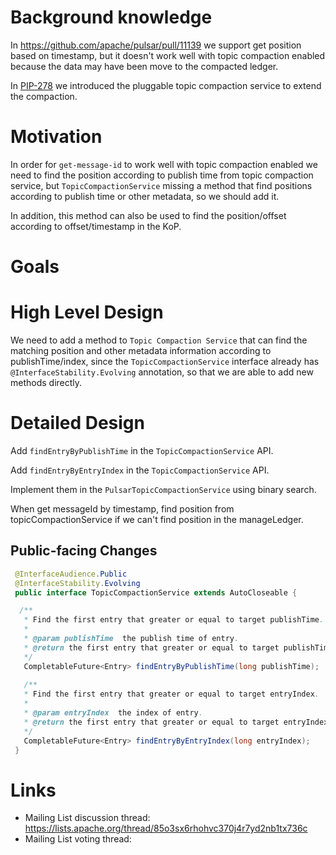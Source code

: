 # Background knowledge

In https://github.com/apache/pulsar/pull/11139 we support get position based on timestamp, but it doesn't work well with topic compaction enabled because the data may have been move to the compacted ledger.

In [PIP-278](https://github.com/apache/pulsar/pull/20624) we introduced the pluggable topic compaction service to extend the compaction.

# Motivation

In order for `get-message-id` to work well with topic compaction enabled we need to find the position according to publish time from topic compaction service,
but `TopicCompactionService` missing a method that find positions according to publish time or other metadata, so we should add it.

In addition, this method can also be used to find the position/offset according to offset/timestamp in the KoP.

# Goals

# High Level Design

We need to add a method to `Topic Compaction Service` that can find the matching position and other metadata information according to publishTime/index,
since the `TopicCompactionService` interface already has `@InterfaceStability.Evolving` annotation, so that we are able to add new methods directly. 

# Detailed Design

Add `findEntryByPublishTime` in the `TopicCompactionService` API.

Add `findEntryByEntryIndex` in the `TopicCompactionService` API.

Implement them in the `PulsarTopicCompactionService` using binary search.

When get messageId by timestamp, find position from topicCompactionService if we can't find position in the manageLedger.

## Public-facing Changes

 ```java
  @InterfaceAudience.Public
  @InterfaceStability.Evolving
  public interface TopicCompactionService extends AutoCloseable { 

   /**
    * Find the first entry that greater or equal to target publishTime.
    *
    * @param publishTime  the publish time of entry.
    * @return the first entry that greater or equal to target publishTime, this entry can be null.
    */
    CompletableFuture<Entry> findEntryByPublishTime(long publishTime);
    
    /**
    * Find the first entry that greater or equal to target entryIndex.
    *
    * @param entryIndex  the index of entry.
    * @return the first entry that greater or equal to target entryIndex, this entry can be null.
    */
    CompletableFuture<Entry> findEntryByEntryIndex(long entryIndex);
  }
  ```

# Links

* Mailing List discussion thread: https://lists.apache.org/thread/85o3sx6rhohvc370j4r7yd2nb1tx736c
* Mailing List voting thread: 